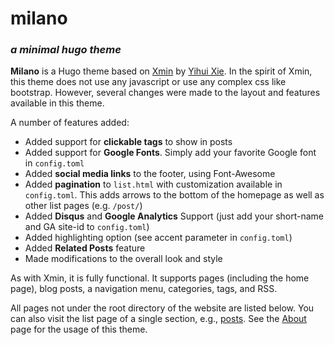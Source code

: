 # milano

### _a minimal hugo theme_

**Milano** is a Hugo theme based on [Xmin](https://xmin.yihui.name/) by [Yihui Xie](https://yihui.name). In the spirit of Xmin, this theme does not use any javascript or use any complex css like bootstrap. However, several changes were made to the layout and features available in this theme. 

A number of features added:

* Added support for **clickable tags** to show in posts
* Added support for **Google Fonts**. Simply add your favorite Google font in ```config.toml```
* Added **social media links** to the footer, using Font-Awesome
* Added **pagination** to ```list.html``` with customization available in ```config.toml```. This adds arrows to the bottom of the homepage as well as other list pages (e.g. ```/post/```)
* Added **Disqus** and **Google Analytics** Support (just add your short-name and GA site-id to ```config.toml```)
* Added highlighting option (see accent parameter in ```config.toml```)
* Added **Related Posts** feature
* Made modifications to the overall look and style

As with Xmin, it is fully functional. It supports pages (including the home page), blog posts, a navigation menu, categories, tags, and RSS. 

All pages not under the root directory of the website are listed below. You can also visit the list page of a single section, e.g., [posts](/post/). See the [About](/page/about/) page for the usage of this theme.
